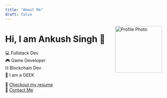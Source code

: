 ```yaml
---
title: "About Me"
draft: false
---
```


<img src="/nihon.png" alt="Profile Photo" width="150px" align="right" style="border-radius:4px;">

# Hi, I am Ankush Singh 👋

💻  Fullstack Dev \
🎮  Game Developer \
⛓  Blockchain Dev \
🥸  I am a GEEK

🔖  [Checkout my resume](/resume.pdf) \
📨  <a href="mailto:ankush4singh@gmail.com" target="_blank">Contact Me</a>